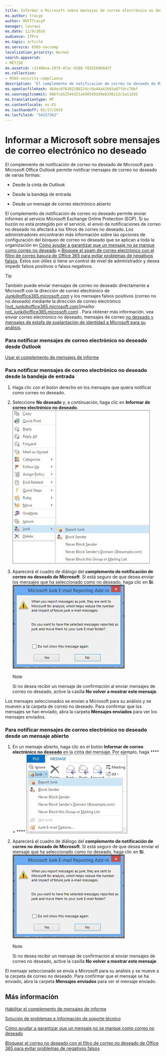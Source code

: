 ```yaml
---
title: Informar a Microsoft sobre mensajes de correo electrónico no deseado
ms.author: tracyp
author: MSFTTracyP
manager: laurawi
ms.date: 12/9/2016
audience: ITPro
ms.topic: article
ms.service: O365-seccomp
localization_priority: Normal
search.appverid:
- MET150
ms.assetid: c31406ea-2979-4fac-9288-f835269b9d2f
ms.collection:
- M365-security-compliance
description: 'El complemento de notificación de correo no deseado de Microsoft para Microsoft Office Outlook permite notificar mensajes de correo no deseado de varias formas:'
ms.openlocfilehash: 46dec07830218022dcc9a44a41b93a87fdcc70bf
ms.sourcegitcommit: 9d67cb52544321a430343d39eb336112c1a11d35
ms.translationtype: MT
ms.contentlocale: es-ES
ms.lasthandoff: 05/17/2019
ms.locfileid: "34157342"
---
```

# <a name="report-junk-email-messages-to-microsoft"></a>Informar a Microsoft sobre mensajes de correo electrónico no deseado

El complemento de notificación de correo no deseado de Microsoft para Microsoft Office Outlook permite notificar mensajes de correo no deseado de varias formas:
  
- Desde la cinta de Outlook
    
- Desde la bandeja de entrada
    
- Desde un mensaje de correo electrónico abierto
    
El complemento de notificación de correo no deseado permite enviar informes al servicio Microsoft Exchange Online Protection (EOP). Si su buzón no está protegido por el servicio, el envío de notificaciones de correo no deseado no afectará a los filtros de correo no deseado. Los administradores encontrarán más información sobre las opciones de configuración del bloqueo de correo no deseado que se aplican a toda la organización en [Cómo ayudar a garantizar que un mensaje no se marque como correo no deseado](https://go.microsoft.com/fwlink/p/?LinkId=534224) o [Bloquee el spam de correo electrónico con el filtro de correo basura de Office 365 para evitar problemas de negativos falsos](https://go.microsoft.com/fwlink/p/?LinkId=534225). Estos son útiles si tiene un control de nivel de administrador y desea impedir falsos positivos o falsos negativos.
  
> [!TIP]
> También puede enviar mensajes de correo no deseado directamente a Microsoft con la dirección de correo electrónico de [Junk@office365.microsoft.com](mailto:junk@office365.microsoft.com) y los mensajes falsos positivos (correo no no deseado) mediante la dirección de correo electrónico [not_junk@office365.microsoft.com](mailto: not_junk@office365.microsoft.com) . Para obtener más información, vea enviar correo electrónico no deseado, mensajes de correo [no deseado y mensajes de estafa de suplantación de identidad a Microsoft para su análisis](submit-spam-non-spam-and-phishing-scam-messages-to-microsoft-for-analysis.md). 
  
### <a name="to-report-junk-email-messages-from-outlook"></a>Para notificar mensajes de correo electrónico no deseado desde Outlook

[Usar el complemento de mensajes de informe](https://support.office.com/article/b5caa9f1-cdf3-4443-af8c-ff724ea719d2) 
  
### <a name="to-report-junk-email-messages-from-your-inbox"></a>Para notificar mensajes de correo electrónico no deseado desde la bandeja de entrada

1. Haga clic con el botón derecho en los mensajes que quiera notificar como correo no deseado.
    
2. Seleccione **No deseado** y, a continuación, haga clic en **Informar de correo electrónico no deseado**.
    ![Denunciar mensajes no deseados desde la bandeja de entrada](media/EOP-Outlook-Junk-Reporting-Tool-3.jpg)
  
3. Aparecerá el cuadro de diálogo del **complemento de notificación de correo no deseado de Microsoft**. Si está seguro de que desea enviar los mensajes que ha seleccionado como no deseado, haga clic en **Sí**.
    ![Confirmar denuncia como no deseado](media/EOP-Outlook-Junk-Reporting-Tool-2.jpg)
  
    > [!NOTE]
    > Si no desea recibir un mensaje de confirmación al enviar mensajes de correo no deseado, active la casilla **No volver a mostrar este mensaje**. 
  
Los mensajes seleccionados se envían a Microsoft para su análisis y se mueven a la carpeta de correo no deseado. Para confirmar que los mensajes se han enviado, abra la carpeta **Mensajes enviados** para ver los mensajes enviados. 
  
### <a name="to-report-a-junk-email-message-from-within-an-opened-message"></a>Para notificar mensajes de correo electrónico no deseado desde un mensaje abierto

1. En un mensaje abierto, haga clic en el botón **Informar de correo electrónico no deseado** en la cinta del mensaje. Por ejemplo, haga **** \> **** ![clic en enviar correo no deseado en el informe de correo no deseado de un mensaje](media/EOP-Outlook-Junk-Reporting-Tool-4.jpg)
  
2. Aparecerá el cuadro de diálogo del **complemento de notificación de correo no deseado de Microsoft**. Si está seguro de que desea enviar el mensaje que ha seleccionado como no deseado, haga clic en **Sí**.
    ![Confirmar denuncia como no deseado](media/EOP-Outlook-Junk-Reporting-Tool-2.jpg)
  
    > [!NOTE]
    > Si no desea recibir un mensaje de confirmación al enviar mensajes de correo no deseado, active la casilla **No volver a mostrar este mensaje**. 
  
El mensaje seleccionado se envía a Microsoft para su análisis y se mueve a la carpeta de correo no deseado. Para confirmar que el mensaje se ha enviado, abra la carpeta **Mensajes enviados** para ver el mensaje enviado. 
  
## <a name="for-more-information"></a>Más información

[Habilitar el complemento de mensajes de informe](https://support.office.com/article/4250c4bc-6102-420b-9e0a-a95064837676)
  
[Solución de problemas e información de soporte técnico](troubleshooting-and-support-information.md)
  
[Cómo ayudar a garantizar que un mensaje no se marque como correo no deseado](https://go.microsoft.com/fwlink/p/?LinkId=534224)
  
[Bloquear el correo no deseado con el filtro de correo no deseado de Office 365 para evitar problemas de negativos falsos](https://go.microsoft.com/fwlink/p/?LinkId=534225)
  

